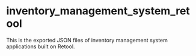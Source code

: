 # inventory_management_system_retool
This is the exported JSON files of inventory management system applications built on Retool.
